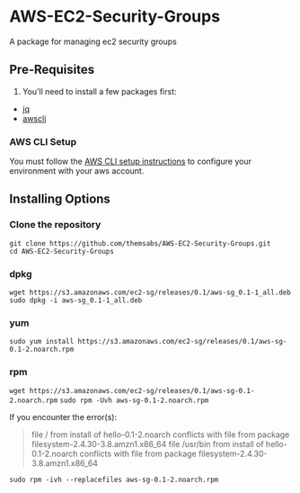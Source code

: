 # AWS-EC2-Security-Groups
A package for managing ec2 security groups

## Pre-Requisites
1. You’ll need to install a few packages first:
* [jq](https://stedolan.github.io/jq/)
* [awscli](https://aws.amazon.com/cli/)

### AWS CLI Setup
You must follow the [AWS CLI setup instructions](http://docs.aws.amazon.com/lambda/latest/dg/setup-awscli.html) to configure your environment with your aws account.

## Installing Options

### Clone the repository 

`git clone https://github.com/themsabs/AWS-EC2-Security-Groups.git`<br>
`cd AWS-EC2-Security-Groups`

### dpkg
```wget https://s3.amazonaws.com/ec2-sg/releases/0.1/aws-sg_0.1-1_all.deb```
```sudo dpkg -i aws-sg_0.1-1_all.deb```

### yum
```sudo yum install https://s3.amazonaws.com/ec2-sg/releases/0.1/aws-sg-0.1-2.noarch.rpm```

### rpm
```wget https://s3.amazonaws.com/ec2-sg/releases/0.1/aws-sg-0.1-2.noarch.rpm```
```sudo rpm -Uvh aws-sg-0.1-2.noarch.rpm```

If you encounter the error(s):
>file / from install of hello-0.1-2.noarch conflicts with file from package filesystem-2.4.30-3.8.amzn1.x86_64
>file /usr/bin from install of hello-0.1-2.noarch conflicts with file from package filesystem-2.4.30-3.8.amzn1.x86_64

```sudo rpm -ivh --replacefiles aws-sg-0.1-2.noarch.rpm```
